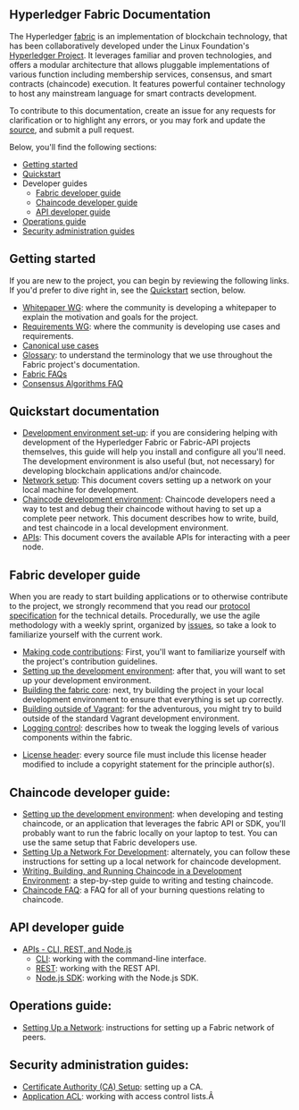 ## Hyperledger Fabric Documentation
The Hyperledger [fabric](https://github.com/hyperledger/fabric) is an implementation of blockchain technology, that has been collaboratively developed under the Linux Foundation's [Hyperledger Project](http://hyperledger.org). It leverages familiar and proven technologies, and offers a modular architecture that allows pluggable implementations of various function including membership services, consensus, and smart contracts (chaincode) execution. It features powerful container technology to host any mainstream language for smart contracts development.

To contribute to this documentation, create an issue for any requests for clarification or to highlight any errors, or you may fork and update the [source](https://github.com/hyperledger/fabric), and submit a pull request.

Below, you'll find the following sections:

- [Getting started](#getting-started)
- [Quickstart](#quickstart-documentation)
- Developer guides
  - [Fabric developer guide](#fabric-developer-guide)
  - [Chaincode developer guide](#chaincode-developer-guide)
  - [API developer guide](#api-developer-guide)
- [Operations guide](#operations-guide)
- [Security administration guides](#security-administration-guides)

## Getting started

If you are new to the project, you can begin by reviewing the following links. If you'd prefer to dive right in, see the [Quickstart](#quickstart-documentation) section, below.

- [Whitepaper WG](https://github.com/hyperledger/hyperledger/wiki/Whitepaper-WG): where the community is developing a whitepaper to explain the motivation and goals for the project.
- [Requirements WG](https://github.com/hyperledger/hyperledger/wiki/Requirements-WG): where the community is developing use cases and requirements.
- [Canonical use cases](biz/usecases.md)
- [Glossary](glossary.md): to understand the terminology that we use throughout the Fabric project's documentation.
- [Fabric FAQs](https://github.com/hyperledger/fabric/tree/master/docs/FAQ)
- [Consensus Algorithms FAQ](FAQ/consensus_FAQ.md)

## Quickstart documentation

- [Development environment set-up](dev-setup/devenv.md): if you are considering helping with development of the Hyperledger Fabric or Fabric-API projects themselves, this guide will help you install and configure all you'll need. The development environment is also useful (but, not necessary) for developing blockchain applications and/or chaincode.
- [Network setup](Setup/Network-setup.md): This document covers setting up a network on your local machine for development.
- [Chaincode development environment](Setup/Chaincode-setup.md): Chaincode developers need a way to test and debug their chaincode without having to set up a complete peer network. This document describes how to write, build, and test chaincode in a local development environment.
- [APIs](API/CoreAPI.md): This document covers the available APIs for interacting with a peer node.

## Fabric developer guide

When you are ready to start building applications or to otherwise contribute to the project, we strongly recommend that you read our [protocol specification](protocol-spec.md) for the technical details. Procedurally, we use the agile methodology with a weekly sprint, organized by [issues](https://github.com/hyperledger/fabric/issues), so take a look to familiarize yourself with the current work.

- [Making code contributions](https://github.com/hyperledger/fabric/blob/master/CONTRIBUTING.md): First, you'll want to familiarize yourself with the project's contribution guidelines.
- [Setting up the development environment](dev-setup/devenv.md): after that, you will want to set up your development environment.
- [Building the fabric core](dev-setup/build.md): next, try building the project in your local development environment to ensure that everything is set up correctly.
- [Building outside of Vagrant](dev-setup/build.md#building-outside-of-vagrant-): for the adventurous, you might try to build outside of the standard Vagrant development environment.
- [Logging control](Setup/logging-control.md): describes how to tweak the logging levels of various components within the fabric.
<!-- - [Generating grpc code](dev-setup/build.md#generating-grpc-code-): we use gRPC for interprocess communications. If you add or modify any of the protobuf specifications, you'll want to know how to generate the gRPC code.
- [Adding or updating Go packages](dev-setup/install.md#adding-or-updating-go-packages-): if you need to add or remove dependencies, you will need to follow this process.
- [Coding in Go](dev-setup/install.md#coding-golang-): Some tips for developing with Go. -->
- [License header](dev-setup/headers.txt): every source file must include this license header modified to include a copyright statement for the principle author(s).

## Chaincode developer guide:

- [Setting up the development environment](dev-setup/devenv.md): when developing and testing chaincode, or an application that leverages the fabric API or SDK, you'll probably want to run the fabric locally on your laptop to test. You can use the same setup that Fabric developers use.
- [Setting Up a Network For Development](Setup/Network-setup.md): alternately, you can follow these instructions for setting up a local network for chaincode development.
- [Writing, Building, and Running Chaincode in a Development Environment](Setup/Chaincode-setup.md): a step-by-step guide to writing and testing chaincode.
- [Chaincode FAQ](FAQ/chaincode_FAQ.md): a FAQ for all of your burning questions relating to chaincode.

## API developer guide

- [APIs - CLI, REST, and Node.js](API/CoreAPI.md)
     - [CLI](API/CoreAPI.md#cli): working with the command-line interface.
     - [REST](API/CoreAPI.md#rest-api): working with the REST API.
     - [Node.js SDK](../sdk/node/README.md): working with the Node.js SDK.

## Operations guide:

- [Setting Up a Network](Setup/Network-setup.md): instructions for setting up a Fabric network of peers.

## Security administration guides:

- [Certificate Authority (CA) Setup](Setup/ca-setup.md): setting up a CA.
- [Application ACL](tech/application-ACL.md): working with access control lists.Â
